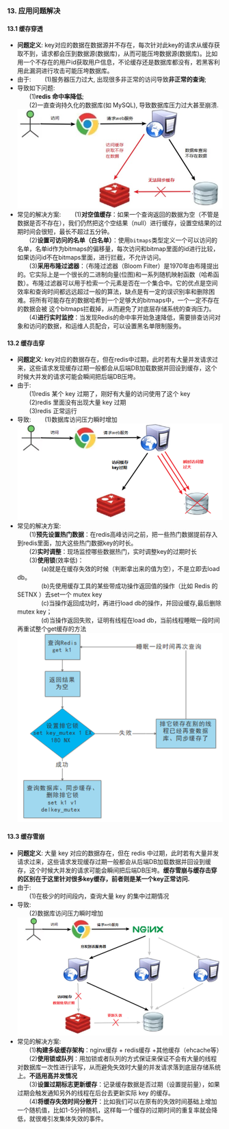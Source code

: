 ### 13. 应用问题解决
#### 13.1 缓存穿透
* **问题定义**: key对应的数据在数据源并不存在，每次针对此key的请求从缓存获取不到，请求都会压到数据源(数据库)，从而可能压垮数据源(数据库)。比如用一个不存在的用户id获取用户信息，不论缓存还是数据库都没有，若黑客利用此漏洞进行攻击可能压垮数据库。  
* 由于:
&emsp;&emsp;(1)服务器压力过大, 出现很多非正常的访问导致**非正常的查询**;  
* 导致如下问题:  
&emsp;&emsp;(1)**redis 命中率降低**;  
&emsp;&emsp;(2)一直查询持久化的数据库(如 MySQL), 导致数据库压力过大甚至崩溃.  
![image-15](https://github.com/lizyzzz/LearnRedis/blob/main/images/15.png)  
* 常见的解决方案:
&emsp;&emsp;(1)**对空值缓存**：如果一个查询返回的数据为空（不管是数据是否不存在），我们仍然把这个空结果（null）进行缓存，设置空结果的过期时间会很短，最长不超过五分钟。  
&emsp;&emsp;(2)**设置可访问的名单（白名单）**：使用`bitmaps`类型定义一个可以访问的名单，名单id作为bitmaps的偏移量，每次访问和bitmap里面的id进行比较，如果访问id不在bitmaps里面，进行拦截，不允许访问。  
&emsp;&emsp;(3)**采用布隆过滤器**：（布隆过滤器（Bloom Filter）是1970年由布隆提出的。它实际上是一个很长的二进制向量(位图)和一系列随机映射函数（哈希函数）。布隆过滤器可以用于检索一个元素是否在一个集合中。它的优点是空间效率和查询时间都远远超过一般的算法，缺点是有一定的误识别率和删除困难。将所有可能存在的数据哈希到一个足够大的bitmaps中，一个一定不存在的数据会被 这个bitmaps拦截掉，从而避免了对底层存储系统的查询压力。  
&emsp;&emsp;(4)**进行实时监控**：当发现Redis的命中率开始急速降低，需要排查访问对象和访问的数据，和运维人员配合，可以设置黑名单限制服务。  

#### 13.2 缓存击穿
* **问题定义**: key对应的数据存在，但在redis中过期，此时若有大量并发请求过来，这些请求发现缓存过期一般都会从后端DB加载数据并回设到缓存，这个时候大并发的请求可能会瞬间把后端DB压垮。  
* 由于:  
&emsp;&emsp;(1)redis 某个 key 过期了，刚好有大量的访问使用了这个 key  
&emsp;&emsp;(2)redis 里面没有出现大量 key 过期  
&emsp;&emsp;(3)redis 正常运行  
* 导致:
&emsp;&emsp;(1)数据库访问压力瞬时增加  
![image-16](https://github.com/lizyzzz/LearnRedis/blob/main/images/16.png)  
* 常见的解决方案:  
&emsp;&emsp;(1)**预先设置热门数据**：在redis高峰访问之前，把一些热门数据提前存入到redis里面，加大这些热门数据key的时长。  
&emsp;&emsp;(2)**实时调整**：现场监控哪些数据热门，实时调整key的过期时长  
&emsp;&emsp;(3)**使用锁**(效率低)：  
&emsp;&emsp;&emsp;&emsp;(a)就是在缓存失效的时候（判断拿出来的值为空），不是立即去load db。  
&emsp;&emsp;&emsp;&emsp;(b)先使用缓存工具的某些带成功操作返回值的操作（比如 Redis 的 SETNX ）去set一个 mutex key  
&emsp;&emsp;&emsp;&emsp;(c)当操作返回成功时，再进行load db的操作，并回设缓存,最后删除mutex key；  
&emsp;&emsp;&emsp;&emsp;(d)当操作返回失败，证明有线程在load db，当前线程睡眠一段时间再重试整个get缓存的方法  
![image-17](https://github.com/lizyzzz/LearnRedis/blob/main/images/17.png)  

#### 13.3 缓存雪崩
* **问题定义**: 大量 key 对应的数据存在，但在 redis 中过期，此时若有大量并发请求过来，这些请求发现缓存过期一般都会从后端DB加载数据并回设到缓存，这个时候大并发的请求可能会瞬间把后端DB压垮。**缓存雪崩与缓存击穿的区别在于这里针对很多key缓存，前者则是某一个key正常访问.**  
* 由于:  
&emsp;&emsp;(1)在极少的时间段内，查询大量 key 的集中过期情况  
* 导致:  
&emsp;&emsp;(2)数据库访问压力瞬时增加  
![image-18](https://github.com/lizyzzz/LearnRedis/blob/main/images/18.png)  
* 常见的解决方案:  
&emsp;&emsp;(1)**构建多级缓存架构**：nginx缓存 + redis缓存 +其他缓存（ehcache等）  
&emsp;&emsp;(2)**使用锁或队列**：用加锁或者队列的方式保证来保证不会有大量的线程对数据库一次性进行读写，从而避免失效时大量的并发请求落到底层存储系统上。**不适用高并发情况**  
&emsp;&emsp;(3)**设置过期标志更新缓存**：记录缓存数据是否过期（设置提前量），如果过期会触发通知另外的线程在后台去更新实际 key 的缓存。  
&emsp;&emsp;(4)**将缓存失效时间分散开**：比如我们可以在原有的失效时间基础上增加一个随机值，比如1-5分钟随机，这样每一个缓存的过期时间的重复率就会降低，就很难引发集体失效的事件。  


